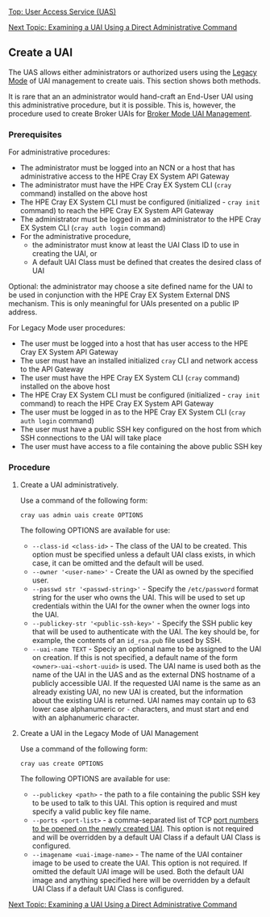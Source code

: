 [Top: User Access Service (UAS)](User_Access_Service_UAS.md)

[Next Topic: Examining a UAI Using a Direct Administrative Command](Examine_a_UAI_Using_a_Direct_Administrative_Command.md)

## Create a UAI

The UAS allows either administrators or authorized users using the [Legacy Mode](Legacy_Mode_User-Driven_UAI_Management.md) of UAI management to create uais. This section shows both methods.

It is rare that an an administrator would hand-craft an End-User UAI using this administrative procedure, but it is possible. This is, however, the procedure used to create Broker UAIs for [Broker Mode UAI Management](Broker_Mode_UAI_Management.md).

### Prerequisites

For administrative procedures:

* The administrator must be logged into an NCN or a host that has administrative access to the HPE Cray EX System API Gateway
* The administrator must have the HPE Cray EX System CLI (`cray` command) installed on the above host
* The HPE Cray EX System CLI must be configured (initialized - `cray init` command) to reach the HPE Cray EX System API Gateway
* The administrator must be logged in as an administrator to the HPE Cray EX System CLI (`cray auth login` command)
* For the administrative procedure,
  * the administrator must know at least the UAI Class ID to use in creating the UAI, or
  * A default UAI Class must be defined that creates the desired class of UAI

Optional: the administrator may choose a site defined name for the UAI to be used in conjunction with the HPE Cray EX System External DNS mechanism. This is only meaningful for UAIs presented on a public IP address.

For Legacy Mode user procedures:

* The user must be logged into a host that has user access to the HPE Cray EX System API Gateway
* The user must have an installed initialized `cray` CLI and network access to the API Gateway
* The user must have the HPE Cray EX System CLI (`cray` command) installed on the above host
* The HPE Cray EX System CLI must be configured (initialized - `cray init` command) to reach the HPE Cray EX System API Gateway
* The user must be logged in as to the HPE Cray EX System CLI (`cray auth login` command)
* The user must have a public SSH key configured on the host from which SSH connections to the UAI will take place
* The user must have access to a file containing the above public SSH key

### Procedure

1. Create a UAI administratively.

    Use a command of the following form:

    ```
    cray uas admin uais create OPTIONS
    ```
    The following OPTIONS are available for use:

    * `--class-id <class-id>` - The class of the UAI to be created. This option must be specified unless a default UAI class exists, in which case, it can be omitted and the default will be used.
    * `--owner '<user-name>'` - Create the UAI as owned by the specified user.
    * `--passwd str '<passwd-string>'` - Specify the `/etc/password` format string for the user who owns the UAI. This will be used to set up credentials within the UAI for the owner when the owner logs into the UAI.
    * `--publickey-str '<public-ssh-key>'` - Specify the SSH public key that will be used to authenticate with the UAI. The key should be, for example, the contents of an `id_rsa.pub` file used by SSH.
    * `--uai-name TEXT` - Speciy an optional name to be assigned to the UAI on creation. If this is not specified, a default name of the form `<owner>-uai-<short-uuid>` is used. The UAI name is used both as the name of the UAI in the UAS and as the external DNS hostname of a publicly accessible UAI. If the requested UAI name is the same as an already existing UAI, no new UAI is created, but the information about the existing UAI is returned. UAI names may contain up to 63 lower case alphanumeric or `-` characters, and must start and end with an alphanumeric character.


2. Create a UAI in the Legacy Mode of UAI Management

    Use a command of the following form:

    ```
    cray uas create OPTIONS
    ```
    
    The following OPTIONS are available for use:
    * `--publickey <path>` - the path to a file containing the public SSH key to be used to talk to this UAI. This option is required and must specify a valid public key file name.
    * `--ports <port-list>` - a comma-separated list of TCP [port numbers to be opened on the newly created UAI](Create_a_UAI_with_Additional_Ports.md). This option is not required and will be overridden by a default UAI Class if a default UAI Class is configured.
    * `--imagename <uai-image-name>` - The name of the UAI container image to be used to create the UAI. This option is not required. If omitted the default UAI image will be used. Both the default UAI image and anything specified here will be overridden by a default UAI Class if a default UAI Class is configured.

[Next Topic: Examining a UAI Using a Direct Administrative Command](Examine_a_UAI_Using_a_Direct_Administrative_Command.md)
